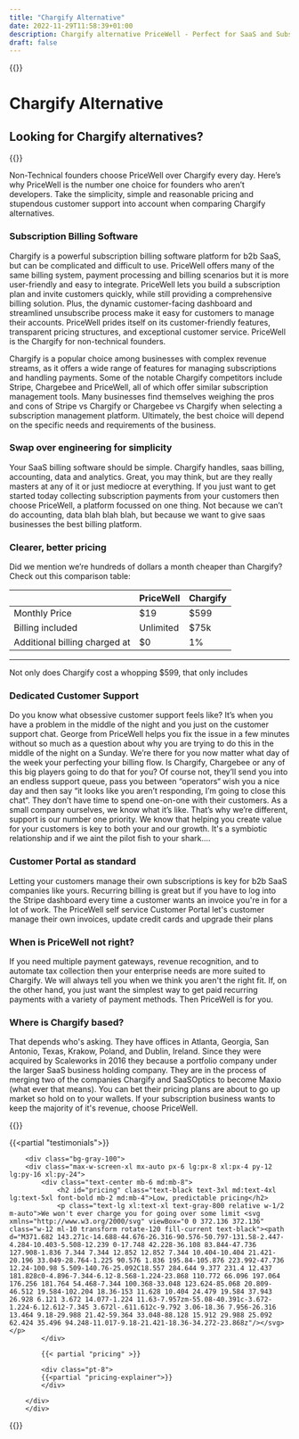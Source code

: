 ```yaml
---
title: "Chargify Alternative"
date: 2022-11-29T11:58:39+01:00
description: Chargify alternative PriceWell - Perfect for SaaS and Subscription businesses. Integrate Stripe Customer Portal and Stripe Checkout without hiring a developer.
draft: false
---
```


{{<rawhtml>}}
<div class="post-wrapper prose">
<div class="mb-2 md:mb-4 lg:mb-8">
<h1>Chargify Alternative</h1>
        <h2 class="text-gray-800 text-3xl md:text-4xl lg:text-5xl font-bold">
            Looking for Chargify alternatives?
        </h2>
        </div>
            {{</rawhtml>}}

Non-Technical founders choose PriceWell over Chargify every day. Here’s why PriceWell is the number one choice for founders who aren’t developers. Take the simplicity, simple and reasonable pricing and stupendous customer support into account when comparing Chargify alternatives.

### Subscription Billing Software

Chargify is a powerful subscription billing software platform for b2b SaaS, but can be complicated and difficult to use. PriceWell offers many of the same billing system, payment processing and billing scenarios but it is more user-friendly and easy to integrate. PriceWell lets you build a subscription plan and invite customers quickly, while still providing a comprehensive billing solution. Plus, the dynamic customer-facing dashboard and streamlined unsubscribe process make it easy for customers to manage their accounts. PriceWell prides itself on its customer-friendly features, transparent pricing structures, and exceptional customer service. PriceWell is the Chargify for non-technical founders.

Chargify is a popular choice among businesses with complex revenue streams, as it offers a wide range of features for managing subscriptions and handling payments. Some of the notable Chargify competitors include Stripe, Chargebee and PriceWell, all of which offer similar subscription management tools. Many businesses find themselves weighing the pros and cons of Stripe vs Chargify or Chargebee vs Chargify when selecting a subscription management platform. Ultimately, the best choice will depend on the specific needs and requirements of the business.

### Swap over engineering for simplicity

Your SaaS billing software should be simple. Chargify handles, saas billing, accounting, data and analytics. Great, you may think, but are they really masters at any of it or just mediocre at everything. If you just want to get started today collecting subscription payments from your customers then choose PriceWell, a platform focussed on one thing. Not because we can’t do accounting, data blah blah blah, but because we want to give saas businesses the best billing platform.

### Clearer, better pricing

Did we mention we’re hundreds of dollars a month cheaper than Chargify? Check out this comparison table:

|                        | **PriceWell** | **Chargify** |
|-------------------------------|---------------|--------------|
| Monthly Price                 | $19           | $599         |
| Billing included              | Unlimited     | $75k         |
| Additional billing charged at | $0            | 1%           |


---

Not only does Chargify cost a whopping $599, that only includes

### Dedicated Customer Support

Do you know what obsessive customer support feels like? It’s when you have a problem in the middle of the night and you just on the customer support chat. George from PriceWell helps you fix the issue in a few minutes without so much as a question about why you are trying to do this in the middle of the night on a Sunday. We’re there for you now matter what day of the week your perfecting your billing flow. Is Chargify, Chargebee or any of this big players going to do that for you? Of course not, they’ll send you into an endless support queue, pass you between “operators“ wish you a nice day and then say “it looks like you aren’t responding, I’m going to close this chat“. They don’t have time to spend one-on-one with their customers. As a small  company ourselves, we know what it’s like. That’s why we’re different, support is our number one priority. We know that helping you create value for your customers is key to both your and our growth. It's a symbiotic relationship and if we aint the pilot fish to your shark....

### Customer Portal as standard

Letting your customers manage their own subscriptions is key for b2b SaaS companies like yours. Recurring billing is great but if you have to log into the Stripe dashboard every time a customer wants an invoice you're in for a lot of work. The PriceWell self service Customer Portal let's customer manage their own invoices, update credit cards and upgrade their plans

### When is PriceWell not right?

If you need multiple payment gateways,  revenue recognition, and to automate tax collection then your enterprise needs are more suited to Chargify. We will always tell you when we think you aren't the right fit. If, on the other hand, you just want the simplest way to get paid recurring payments with a variety of payment methods. Then PriceWell is for you.

### Where is Chargify based?

That depends who's asking. They have offices in Atlanta, Georgia, San Antonio, Texas, Krakow, Poland, and Dublin, Ireland. Since they were acquired by Scaleworks in 2016 they because a portfolio company under the larger SaaS business holding company. They are in the process of merging two of the companies Chargify and SaaSOptics to become Maxio (what ever that means). You can bet their pricing plans are about to go up market so hold on to your wallets. If your subscription business wants to keep the majority of it's revenue, choose PriceWell.

 {{<rawhtml>}}

 </div>

  {{<partial "testimonials">}}

        <div class="bg-gray-100">
        <div class="max-w-screen-xl mx-auto px-6 lg:px-8 xl:px-4 py-12 lg:py-16 xl:py-24">
            <div class="text-center mb-6 md:mb-8">
                <h2 id="pricing" class="text-black text-3xl md:text-4xl lg:text-5xl font-bold mb-2 md:mb-4">Low, predictable pricing</h2>
                <p class="text-lg xl:text-xl text-gray-800 relative w-1/2 m-auto">We won't ever charge you for going over some limit <svg xmlns="http://www.w3.org/2000/svg" viewBox="0 0 372.136 372.136" class="w-12 ml-10 transform rotate-120 fill-current text-black"><path d="M371.682 143.271c-14.688-44.676-26.316-90.576-50.797-131.58-2.447-4.284-10.403-5.508-12.239 0-17.748 42.228-36.108 83.844-47.736 127.908-1.836 7.344 7.344 12.852 12.852 7.344 10.404-10.404 21.421-20.196 33.049-28.764-1.225 90.576 1.836 195.84-105.876 223.992-47.736 12.24-100.98 5.509-140.76-25.092C18.557 284.644 9.377 231.4 12.437 181.828c0-4.896-7.344-6.12-8.568-1.224-23.868 110.772 66.096 197.064 176.256 181.764 54.468-7.344 100.368-33.048 123.624-85.068 20.809-46.512 19.584-102.204 18.36-153 11.628 10.404 24.479 19.584 37.943 26.928 6.121 3.672 14.077-1.224 11.63-7.957zm-55.08-40.391c-3.672-1.224-6.12.612-7.345 3.672l-.611.612c-9.792 3.06-18.36 7.956-26.316 13.464 9.18-29.988 21.42-59.364 33.048-88.128 15.912 29.988 25.092 62.424 35.496 94.248-11.017-9.18-21.421-18.36-34.272-23.868z"/></svg></p>
            </div>

            {{< partial "pricing" >}}

            <div class="pt-8">
            {{<partial "pricing-explainer">}}
            </div>

        </div>
        </div>
{{</rawhtml>}}